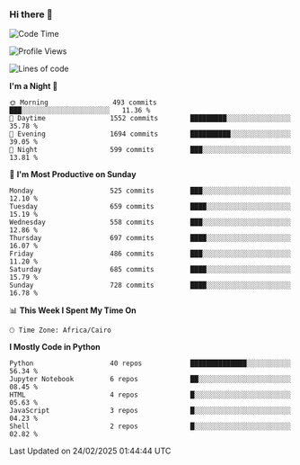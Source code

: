 ### Hi there 👋

<!--
**AMR-KELEG/AMR-KELEG** is a ✨ _special_ ✨ repository because its `README.md` (this file) appears on your GitHub profile.

Here are some ideas to get you started:

- 🔭 I’m currently working on ...
- 🌱 I’m currently learning ...
- 👯 I’m looking to collaborate on ...
- 🤔 I’m looking for help with ...
- 💬 Ask me about ...
- 📫 How to reach me: ...
- 😄 Pronouns: ...
- ⚡ Fun fact: ...
-->

<!--START_SECTION:waka-->
![Code Time](http://img.shields.io/badge/Code%20Time-0%20secs-blue)

![Profile Views](http://img.shields.io/badge/Profile%20Views-1-blue)

![Lines of code](https://img.shields.io/badge/From%20Hello%20World%20I%27ve%20Written-25.7%20million%20lines%20of%20code-blue)

**I'm a Night 🦉** 

```text
🌞 Morning                493 commits         ███░░░░░░░░░░░░░░░░░░░░░░   11.36 % 
🌆 Daytime                1552 commits        █████████░░░░░░░░░░░░░░░░   35.78 % 
🌃 Evening                1694 commits        ██████████░░░░░░░░░░░░░░░   39.05 % 
🌙 Night                  599 commits         ███░░░░░░░░░░░░░░░░░░░░░░   13.81 % 
```
📅 **I'm Most Productive on Sunday** 

```text
Monday                   525 commits         ███░░░░░░░░░░░░░░░░░░░░░░   12.10 % 
Tuesday                  659 commits         ████░░░░░░░░░░░░░░░░░░░░░   15.19 % 
Wednesday                558 commits         ███░░░░░░░░░░░░░░░░░░░░░░   12.86 % 
Thursday                 697 commits         ████░░░░░░░░░░░░░░░░░░░░░   16.07 % 
Friday                   486 commits         ███░░░░░░░░░░░░░░░░░░░░░░   11.20 % 
Saturday                 685 commits         ████░░░░░░░░░░░░░░░░░░░░░   15.79 % 
Sunday                   728 commits         ████░░░░░░░░░░░░░░░░░░░░░   16.78 % 
```


📊 **This Week I Spent My Time On** 

```text
🕑︎ Time Zone: Africa/Cairo
```

**I Mostly Code in Python** 

```text
Python                   40 repos            ██████████████░░░░░░░░░░░   56.34 % 
Jupyter Notebook         6 repos             ██░░░░░░░░░░░░░░░░░░░░░░░   08.45 % 
HTML                     4 repos             █░░░░░░░░░░░░░░░░░░░░░░░░   05.63 % 
JavaScript               3 repos             █░░░░░░░░░░░░░░░░░░░░░░░░   04.23 % 
Shell                    2 repos             █░░░░░░░░░░░░░░░░░░░░░░░░   02.82 % 
```




 Last Updated on 24/02/2025 01:44:44 UTC
<!--END_SECTION:waka-->
